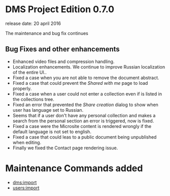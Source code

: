 # DMS Project Edition 0.7.0

release date: 20 april 2016

The maintenance and bug fix continues


## Bug Fixes and other enhancements

- Enhanced video files and compression handling.
- Localization enhancements. We continue to improve Russian localization of the entire UI..
- Fixed a case when you are not able to remove the document abstract.
- Fixed a case that could prevent the _Shared with me_ page to load properly.
- Fixed a case when a user could not enter a collection even if is listed in the collections tree.
- Fixed an error that prevented the _Share creation_ dialog to show when user has language set to Russian.
- Seems that if a user don't have any personal collection and makes a search from the personal section an error is triggered, now is fixed.
- Fixed a case were the Microsite content is rendered wrongly if the default language is not set to english.
- Fixed a case that could leas to a public document being unpublished when editing.
- Finally we fixed the Contact page rendering issue.


# Maintenance Commands added

- [dms:import](https://git.klink.asia/klinkdms/dms/wikis/import-command)
- [users:import](https://git.klink.asia/klinkdms/dms/wikis/users-import-command) 

